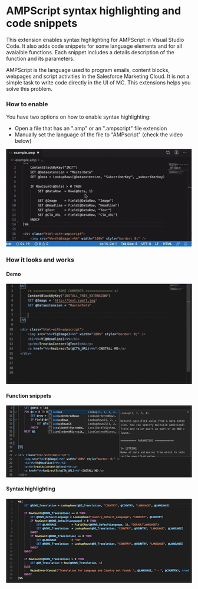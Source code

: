 # AMPScript syntax highlighting and code snippets

This extension enables syntax highlighting for AMPScript in Visual Studio Code. It also adds code snippets for some language elements and for all avaialble functions. Each snippet includes a details description of the function and its parameters.

AMPScript is the language used to program emails, content blocks, webpages and script activities in the Salesforce Marketing Cloud. It is not a simple task to write code directly in the UI of MC. This extensions helps you solve this problem.

### How to enable

You have two options on how to enable syntax highlighting:

* Open a file that has an ".amp" or an ".ampscript" file extension
* Manually set the language of the file to "AMPscript" (check the video below)

![AMPScript](https://raw.githubusercontent.com/Bizcuit/vscode-ampscript/master/images/screenshot_video_howto.gif)


### How it looks and works

#### Demo

![Demo](https://raw.githubusercontent.com/Bizcuit/vscode-ampscript/master/images/screenshot_video.gif)

#### Function snippets 

![Function snippets](https://raw.githubusercontent.com/Bizcuit/vscode-ampscript/master/images/screenshot_snippets.png)

#### Syntax highlighting

![Syntax highlighting](https://raw.githubusercontent.com/Bizcuit/vscode-ampscript/master/images/screenshot.png)
